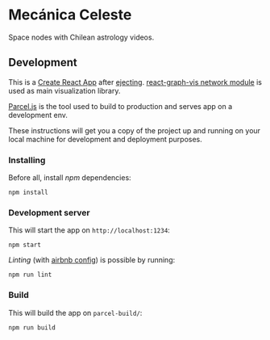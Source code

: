 # Mecánica Celeste

Space nodes with Chilean astrology videos.

## Development

This is a [Create React App](https://github.com/facebookincubator/create-react-app) after [ejecting](https://github.com/facebookincubator/create-react-app/blob/master/packages/react-scripts/template/README.md#npm-run-eject). [react-graph-vis network module](https://github.com/crubier/react-graph-vis) is used as main visualization library.

[Parcel.js](https://parceljs.org) is the tool used to build to production and serves app on a development env.

These instructions will get you a copy of the project up and running on your local machine for development and deployment purposes.

### Installing
Before all, install _npm_ dependencies:
```
npm install
```

### Development server
This will start the app on `http://localhost:1234`:
```
npm start
```

_Linting_ (with [airbnb config]('.eslintrc.json')) is possible by running:

```
npm run lint
```

### Build
This will build the app on `parcel-build/`:
```
npm run build
```
